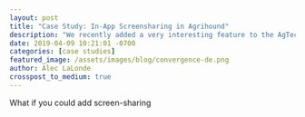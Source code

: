```yaml
---
layout: post
title: "Case Study: In-App Screensharing in Agrihound"
description: "We recently added a very interesting feature to the AgTech web application Agrihound.  In presentation mode, any pointer movements, clicks, scrolls, or input field changes done by a presenter are instantly broadcasted to the presentee.  No plugins or third-party software required."
date: 2019-04-09 10:21:01 -0700
categories: [case studies]
featured_image: /assets/images/blog/convergence-de.png
author: Alec LaLonde
crosspost_to_medium: true
---
```

What if you could add screen-sharing 